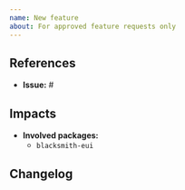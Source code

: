 ```yaml
---
name: New feature
about: For approved feature requests only
---
```


## References

- **Issue:** #

## Impacts

<!--
Please describe the impacts on the ecosystem.
-->

- **Involved packages:**
  - `blacksmith-eui`

## Changelog

<!--
Please describe the steps to update an application to use the new feature.
-->
